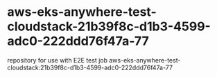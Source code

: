 # aws-eks-anywhere-test-cloudstack-21b39f8c-d1b3-4599-adc0-222ddd76f47a-77
repository for use with E2E test job aws-eks-anywhere-test-cloudstack:21b39f8c-d1b3-4599-adc0-222ddd76f47a-77
